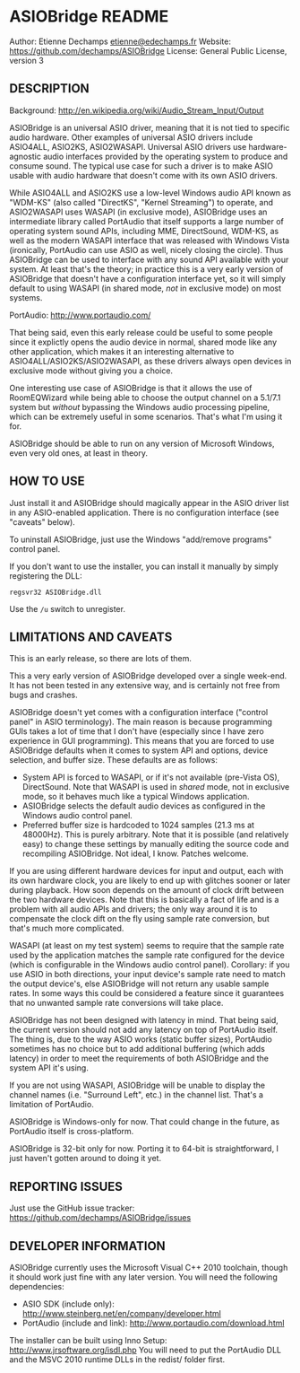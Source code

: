 # ASIOBridge README
Author: Etienne Dechamps <etienne@edechamps.fr>
Website: https://github.com/dechamps/ASIOBridge
License: General Public License, version 3

## DESCRIPTION

Background: http://en.wikipedia.org/wiki/Audio_Stream_Input/Output

ASIOBridge is an universal ASIO driver, meaning that it is not tied to
specific audio hardware. Other examples of universal ASIO drivers
include ASIO4ALL, ASIO2KS, ASIO2WASAPI. Universal ASIO drivers use
hardware-agnostic audio interfaces provided by the operating system to
produce and consume sound. The typical use case for such a driver is
to make ASIO usable with audio hardware that doesn't come with its own
ASIO drivers.

While ASIO4ALL and ASIO2KS use a low-level Windows audio API known as
"WDM-KS" (also called "DirectKS", "Kernel Streaming") to operate, and
ASIO2WASAPI uses WASAPI (in exclusive mode), ASIOBridge uses an
intermediate library called PortAudio that itself supports a large
number of operating system sound APIs, including MME, DirectSound,
WDM-KS, as well as the modern WASAPI interface that was released with
Windows Vista (ironically, PortAudio can use ASIO as well, nicely
closing the circle). Thus ASIOBridge can be used to interface with any
sound API available with your system. At least that's the theory; in
practice this is a very early version of ASIOBridge that doesn't have a
configuration interface yet, so it will simply default to using WASAPI
(in shared mode, *not* in exclusive mode) on most systems.

PortAudio: http://www.portaudio.com/

That being said, even this early release could be useful to some people
since it explictly opens the audio device in normal, shared mode like
any other application, which makes it an interesting alternative to
ASIO4ALL/ASIO2KS/ASIO2WASAPI, as these drivers always open devices in
exclusive mode without giving you a choice.

One interesting use case of ASIOBridge is that it allows the use of
RoomEQWizard while being able to choose the output channel on a 5.1/7.1
system but *without* bypassing the Windows audio processing pipeline,
which can be extremely useful in some scenarios. That's what I'm using
it for.

ASIOBridge should be able to run on any version of Microsoft Windows,
even very old ones, at least in theory.

## HOW TO USE

Just install it and ASIOBridge should magically appear in the ASIO
driver list in any ASIO-enabled application. There is no configuration
interface (see "caveats" below).

To uninstall ASIOBridge, just use the Windows "add/remove programs"
control panel.

If you don't want to use the installer, you can install it manually by
simply registering the DLL:

    regsvr32 ASIOBridge.dll

Use the `/u` switch to unregister.

## LIMITATIONS AND CAVEATS

This is an early release, so there are lots of them.

This a very early version of ASIOBridge developed over a single
week-end. It has not been tested in any extensive way, and is certainly
not free from bugs and crashes.

ASIOBridge doesn't yet comes with a configuration interface ("control
panel" in ASIO terminology). The main reason is because programming GUIs
takes a lot of time that I don't have (especially since I have zero 
experience in GUI programming). This means that you are forced to use
ASIOBridge defaults when it comes to system API and options, device
selection, and buffer size. These defaults are as follows:
 - System API is forced to WASAPI, or if it's not available (pre-Vista
   OS), DirectSound. Note that WASAPI is used in *shared* mode, not in
   exclusive mode, so it behaves much like a typical Windows
   application.
 - ASIOBridge selects the default audio devices as configured in the
   Windows audio control panel.
 - Preferred buffer size is hardcoded to 1024 samples (21.3 ms at
   48000Hz). This is purely arbitrary.
Note that it is possible (and relatively easy) to change these settings
by manually editing the source code and recompiling ASIOBridge. Not
ideal, I know. Patches welcome.

If you are using different hardware devices for input and output, each
with its own hardware clock, you are likely to end up with glitches
sooner or later during playback. How soon depends on the amount of
clock drift between the two hardware devices. Note that this is
basically a fact of life and is a problem with all audio APIs and
drivers; the only way around it is to compensate the clock dift on the
fly using sample rate conversion, but that's much more complicated.

WASAPI (at least on my test system) seems to require that the sample
rate used by the application matches the sample rate configured for the
device (which is configurable in the Windows audio control panel).
Corollary: if you use ASIO in both directions, your input device's
sample rate need to match the output device's, else ASIOBridge will not
return any usable sample rates. In some ways this could be considered a
feature since it guarantees that no unwanted sample rate conversions
will take place.

ASIOBridge has not been designed with latency in mind. That being said,
the current version should not add any latency on top of PortAudio
itself. The thing is, due to the way ASIO works (static buffer sizes),
PortAudio sometimes has no choice but to add additional buffering (which
adds latency) in order to meet the requirements of both ASIOBridge and
the system API it's using.

If you are not using WASAPI, ASIOBridge will be unable to display the
channel names (i.e. "Surround Left", etc.) in the channel list. That's
a limitation of PortAudio.

ASIOBridge is Windows-only for now. That could change in the future, as
PortAudio itself is cross-platform.

ASIOBridge is 32-bit only for now. Porting it to 64-bit is
straightforward, I just haven't gotten around to doing it yet.

## REPORTING ISSUES

Just use the GitHub issue tracker:
https://github.com/dechamps/ASIOBridge/issues

## DEVELOPER INFORMATION

ASIOBridge currently uses the Microsoft Visual C++ 2010 toolchain,
though it should work just fine with any later version. You will need
the following dependencies:
 - ASIO SDK (include only):
   http://www.steinberg.net/en/company/developer.html
 - PortAudio (include and link):
   http://www.portaudio.com/download.html

The installer can be built using Inno Setup:
http://www.jrsoftware.org/isdl.php You will need to put
the PortAudio DLL and the MSVC 2010 runtime DLLs in the redist/ folder
first.